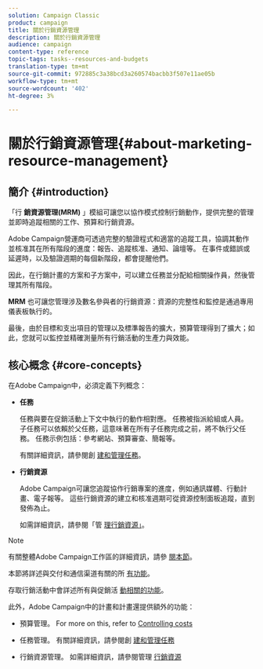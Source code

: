 ```yaml
---
solution: Campaign Classic
product: campaign
title: 關於行銷資源管理
description: 關於行銷資源管理
audience: campaign
content-type: reference
topic-tags: tasks--resources-and-budgets
translation-type: tm+mt
source-git-commit: 972885c3a38bcd3a260574bacbb3f507e11ae05b
workflow-type: tm+mt
source-wordcount: '402'
ht-degree: 3%

---
```



# 關於行銷資源管理{#about-marketing-resource-management}

## 簡介 {#introduction}

「行 **銷資源管理(MRM)** 」模組可讓您以協作模式控制行銷動作，提供完整的管理並即時追蹤相關的工作、預算和行銷資源。

Adobe Campaign營運商可透過完整的驗證程式和適當的追蹤工具，協調其動作並核准其在所有階段的進度：報告、追蹤核准、通知、論壇等。 在事件或錯誤或延遲時，以及驗證週期的每個新階段，都會提醒他們。

因此，在行銷計畫的方案和子方案中，可以建立任務並分配給相關操作員，然後管理其所有階段。

**MRM** 也可讓您管理涉及數名參與者的行銷資源：資源的完整性和監控是通過專用儀表板執行的。

最後，由於目標和支出項目的管理以及標準報告的擴大，預算管理得到了擴大；如此，您就可以監控並精確測量所有行銷活動的生產力與效能。

## 核心概念 {#core-concepts}

在Adobe Campaign中，必須定義下列概念：

* **任務**

   任務與要在促銷活動上下文中執行的動作相對應。 任務被指派給組或人員。 子任務可以依賴於父任務，這意味著在所有子任務完成之前，將不執行父任務。 任務示例包括：參考網站、預算審查、簡報等。

   有關詳細資訊，請參閱創 [建和管理任務](../../campaign/using/creating-and-managing-tasks.md)。

* **行銷資源**

   Adobe Campaign可讓您追蹤協作行銷專案的進度，例如通訊媒體、行動計畫、電子報等。 這些行銷資源的建立和核准週期可從資源控制面板追蹤，直到發佈為止。

   如需詳細資訊，請參閱「管 [理行銷資源」](../../campaign/using/managing-marketing-resources.md)。

>[!NOTE]
>
>有關整體Adobe Campaign工作區的詳細資訊，請參 [閱本節](../../platform/using/adobe-campaign-workspace.md)。
>  
>本節將詳述與交付和通信渠道有關的所 [有功能](../../delivery/using/steps-about-delivery-creation-steps.md)。
>
>存取行銷活動中會詳述所有與促銷活 [動相關的功能](../../campaign/using/accessing-marketing-campaigns.md)。

此外，Adobe Campaign中的計畫和計畫還提供額外的功能：

* 預算管理。 For more on this, refer to [Controlling costs](../../campaign/using/controlling-costs.md)

* 任務管理。 有關詳細資訊，請參閱創 [建和管理任務](../../campaign/using/creating-and-managing-tasks.md)

* 行銷資源管理。 如需詳細資訊，請參閱管理 [行銷資源](../../campaign/using/managing-marketing-resources.md)


